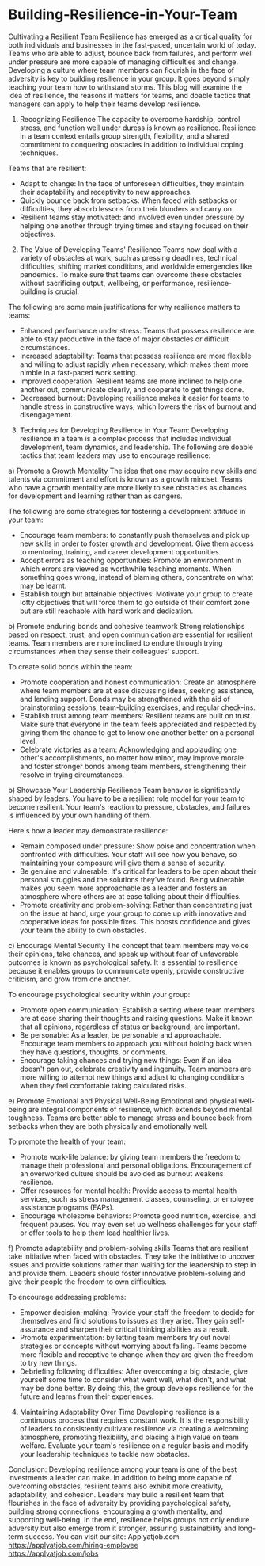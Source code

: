 # Building-Resilience-in-Your-Team
Cultivating a Resilient Team
Resilience has emerged as a critical quality for both individuals and businesses in the fast-paced, uncertain world of today. Teams who are able to adjust, bounce back from failures, and perform well under pressure are more capable of managing difficulties and change. Developing a culture where team members can flourish in the face of adversity is key to building resilience in your group. It goes beyond simply teaching your team how to withstand storms. This blog will examine the idea of resilience, the reasons it matters for teams, and doable tactics that managers can apply to help their teams develop resilience.

1. Recognizing Resilience
The capacity to overcome hardship, control stress, and function well under duress is known as resilience. Resilience in a team context entails group strength, flexibility, and a shared commitment to conquering obstacles in addition to individual coping techniques.

Teams that are resilient:

 -  Adapt to change: In the face of unforeseen difficulties, they maintain their adaptability and receptivity to new approaches.
 -  Quickly bounce back from setbacks: When faced with setbacks or difficulties, they absorb lessons from their blunders and carry on.
 -  Resilient teams stay motivated: and involved even under pressure by helping one another through trying times and staying focused on their objectives.

2. The Value of Developing Teams' Resilience
Teams now deal with a variety of obstacles at work, such as pressing deadlines, technical difficulties, shifting market conditions, and worldwide emergencies like pandemics. To make sure that teams can overcome these obstacles without sacrificing output, wellbeing, or performance, resilience-building is crucial.

The following are some main justifications for why resilience matters to teams:

 -  Enhanced performance under stress: Teams that possess resilience are able to stay productive in the face of major obstacles or difficult circumstances.
 - Increased adaptability: Teams that possess resilience are more flexible and willing to adjust rapidly when necessary, which makes them more nimble in a fast-paced work setting.
 - Improved cooperation: Resilient teams are more inclined to help one another out, communicate clearly, and cooperate to get things done.
 - Decreased burnout: Developing resilience makes it easier for teams to handle stress in constructive ways, which lowers the risk of burnout and disengagement.

3. Techniques for Developing Resilience in Your Team: 
Developing resilience in a team is a complex process that includes individual development, team dynamics, and leadership. The following are doable tactics that team leaders may use to encourage resilience:

a) Promote a Growth Mentality
The idea that one may acquire new skills and talents via commitment and effort is known as a growth mindset. Teams who have a growth mentality are more likely to see obstacles as chances for development and learning rather than as dangers.

The following are some strategies for fostering a development attitude in your team:
 -  Encourage team members: to constantly push themselves and pick up new skills in order to foster growth and development. Give them access to mentoring, training, and career development opportunities.
 -  Accept errors as teaching opportunities: Promote an environment in which errors are viewed as worthwhile teaching moments. When something goes wrong, instead of blaming others, concentrate on what may be learnt.
 -  Establish tough but attainable objectives: Motivate your group to create lofty objectives that will force them to go outside of their comfort zone but are still reachable with hard work and dedication.

b) Promote enduring bonds and cohesive teamwork
Strong relationships based on respect, trust, and open communication are essential for resilient teams. Team members are more inclined to endure through trying circumstances when they sense their colleagues' support.

To create solid bonds within the team:

 - Promote cooperation and honest communication: Create an atmosphere where team members are at ease discussing ideas, seeking assistance, and lending support. Bonds may be strengthened with the aid of brainstorming sessions, team-building exercises, and regular check-ins.
 - Establish trust among team members: Resilient teams are built on trust. Make sure that everyone in the team feels appreciated and respected by giving them the chance to get to know one another better on a personal level.
 - Celebrate victories as a team: Acknowledging and applauding one other's accomplishments, no matter how minor, may improve morale and foster stronger bonds among team members, strengthening their resolve in trying circumstances.

b) Showcase Your Leadership Resilience
Team behavior is significantly shaped by leaders. You have to be a resilient role model for your team to become resilient. Your team's reaction to pressure, obstacles, and failures is influenced by your own handling of them.

Here's how a leader may demonstrate resilience:

 - Remain composed under pressure: Show poise and concentration when confronted with difficulties. Your staff will see how you behave, so maintaining your composure will give them a sense of security.
 - Be genuine and vulnerable: It's critical for leaders to be open about their personal struggles and the solutions they've found. Being vulnerable makes you seem more approachable as a leader and fosters an atmosphere where others are at ease talking about their difficulties.
 - Promote creativity and problem-solving: Rather than concentrating just on the issue at hand, urge your group to come up with innovative and cooperative ideas for possible fixes. This boosts confidence and gives your team the ability to own obstacles.

c) Encourage Mental Security
The concept that team members may voice their opinions, take chances, and speak up without fear of unfavorable outcomes is known as psychological safety. It is essential to resilience because it enables groups to communicate openly, provide constructive criticism, and grow from one another.

To encourage psychological security within your group:

 - Promote open communication: Establish a setting where team members are at ease sharing their thoughts and raising questions. Make it known that all opinions, regardless of status or background, are important.
 - Be personable: As a leader, be personable and approachable. Encourage team members to approach you without holding back when they have questions, thoughts, or comments.
 - Encourage taking chances and trying new things: Even if an idea doesn't pan out, celebrate creativity and ingenuity. Team members are more willing to attempt new things and adjust to changing conditions when they feel comfortable taking calculated risks.

e) Promote Emotional and Physical Well-Being 
Emotional and physical well-being are integral components of resilience, which extends beyond mental toughness. Teams are better able to manage stress and bounce back from setbacks when they are both physically and emotionally well.

To promote the health of your team:

 - Promote work-life balance: by giving team members the freedom to manage their professional and personal obligations. Encouragement of an overworked culture should be avoided as burnout weakens resilience.
 - Offer resources for mental health: Provide access to mental health services, such as stress management classes, counseling, or employee assistance programs (EAPs).
 - Encourage wholesome behaviors: Promote good nutrition, exercise, and frequent pauses. You may even set up wellness challenges for your staff or offer tools to help them lead healthier lives.

f) Promote adaptability and problem-solving skills
Teams that are resilient take initiative when faced with obstacles. They take the initiative to uncover issues and provide solutions rather than waiting for the leadership to step in and provide them. Leaders should foster innovative problem-solving and give their people the freedom to own difficulties.

To encourage addressing problems:

 - Empower decision-making: Provide your staff the freedom to decide for themselves and find solutions to issues as they arise. They gain self-assurance and sharpen their critical thinking abilities as a result.
 - Promote experimentation: by letting team members try out novel strategies or concepts without worrying about failing. Teams become more flexible and receptive to change when they are given the freedom to try new things.
 - Debriefing following difficulties: After overcoming a big obstacle, give yourself some time to consider what went well, what didn't, and what may be done better. By doing this, the group develops resilience for the future and learns from their experiences.

4. Maintaining Adaptability Over Time
Developing resilience is a continuous process that requires constant work. It is the responsibility of leaders to consistently cultivate resilience via creating a welcoming atmosphere, promoting flexibility, and placing a high value on team welfare. Evaluate your team's resilience on a regular basis and modify your leadership techniques to tackle new obstacles.

Conclusion:
Developing resilience among your team is one of the best investments a leader can make. In addition to being more capable of overcoming obstacles, resilient teams also exhibit more creativity, adaptability, and cohesion. Leaders may build a resilient team that flourishes in the face of adversity by providing psychological safety, building strong connections, encouraging a growth mentality, and supporting well-being. In the end, resilience helps groups not only endure adversity but also emerge from it stronger, assuring sustainability and long-term success.
You can visit our site: Applyatjob.com<br>
 https://applyatjob.com/hiring-employee<br>
https://applyatjob.com/jobs

